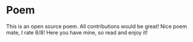 # Poem
This is an open source poem. All contributions would be great!
Nice poem mate, I rate 8/8!
Here you have mine, so read and enjoy it!
